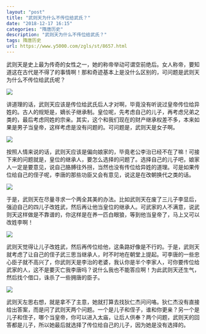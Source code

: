 ```yaml
---
layout: "post"
title: "武则天为什么不传位给武氏？"
date: "2018-12-17 16:15"
categories: "隋唐历史"
description: "武则天为什么不传位给武氏？"
tags: 隋唐历史
url: https://www.y5000.com/zgls/st/8657.html
---
```






武则天是史上最为传奇的女性之一，她的称帝举动可谓空前绝后。女人称帝，要知道这在古代是不得了的事情啊！那和奇迹基本上是没什么区别的，可问题是武则天为什么不传位给武氏呢？

![](https://img.y5000.com/uploads/allimg/161228/1A94WD2-0.jpg)

讲道理的话，武则天应该是传位给武氏后人才对啊，毕竟没有听说过皇帝传位给异姓的。古人的规矩是，嫡长子继承制。皇位呢，先考虑自己的儿子，再考虑兄弟之类的，最后考虑同姓的宗亲。其实，这个和我们现在的财产继承权差不多，本来如果是男子当皇帝，这样考虑是没有问题的。可问题是，武则天是女子啊。

![](https://img.y5000.com/uploads/allimg/161228/1A94SB6-1.jpg)

按照人情来说的话，武则天应该是偏向娘家的，毕竟老公李治已经不在了嘛！可接下来的问题就是，皇位的继承人，要怎么选择的问题了。选择自己的儿子吧，娘家人一定是要意见，说自己胳膊往外拐，当然也没有传位给异姓的道理。可是如果传位给自己的侄子呢，李唐的那些功臣又会有意见，说这是在改朝换代之类的话。

![](https://img.y5000.com/uploads/allimg/161228/1A94R509-2.jpg)

于是，武则天在尽量寻求一个两全其美的办法。比如武则天在废了三儿子李显后，强迫自己的四儿子改姓武，然后再让他当皇位的继承人。可武家的人不满意，说武则天这样做是不靠谱的，你这样是在养一匹白眼狼，等到他当皇帝了，马上又可以改姓李啊！

![](https://img.y5000.com/uploads/allimg/161228/1A94W917-3.jpg)

武则天觉得让儿子改姓武，然后再传位给他，这条路好像是不行的。于是，武则天就考虑了让自己的侄子武三思当继承人，时不时地在朝堂上提起。可李唐的一些忠心臣子就不高兴了，你武则天是李治的老婆，我认你是半个李家人，可你要传位给武家的人，这不是要灭亡我李唐吗？说什么我也不能答应啊！为此武则天还生气，然后找个借口，诛杀了一些拥唐的臣子。

![](https://img.y5000.com/uploads/allimg/161228/1A94U4J-4.jpg)

武则天左思右想，就是拿不了主意，她就打算去找狄仁杰问问咯。狄仁杰没有直接给出答案，而是问了武则天两个问题。一个是儿子和侄子，谁和你更亲？另一个是儿子和侄子，哪个当皇帝，你可以进入太庙，让后人供奉？两个问题，武则天的回答都是儿子，所以她最后就选择了传位给自己的儿子，因为她是没有选择的。
